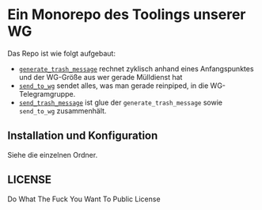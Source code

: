 # Ein Monorepo des Toolings unserer WG

Das Repo ist wie folgt aufgebaut:

- [`generate_trash_message`](./generate_trash_message) rechnet zyklisch anhand eines Anfangspunktes und der WG-Größe aus wer gerade Mülldienst hat
- [`send_to_wg`](./send_to_wg) sendet alles, was man gerade reinpiped, in die WG-Telegramgruppe.
- [`send_trash_message`](./send_trash_message.sh) ist glue der `generate_trash_message` sowie `send_to_wg` zusammenhält.

## Installation und Konfiguration

Siehe die einzelnen Ordner.

## LICENSE

Do What The Fuck You Want To Public License

